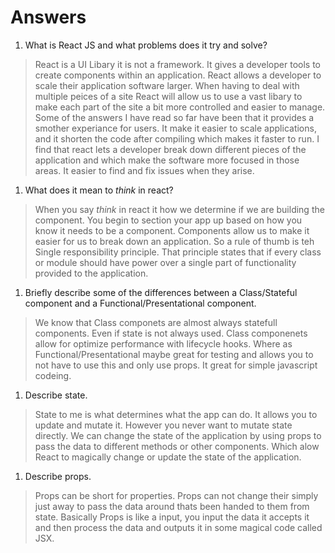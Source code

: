 # Answers

1.  What is React JS and what problems does it try and solve?
> React is a UI Libary it is not a framework. It gives a developer tools to create components  within an application.  React allows a developer to scale their application software larger.  When having to deal with multiple peices of a site React will allow us to use a vast libary to make each part of the site a bit more controlled and easier to manage.
> Some of the answers I have read so far have been that it provides a smother experiance for users. It make it easier to scale applications, and it shorten the code after compiling which makes it faster to run. I find that react lets a developer break down different pieces of the application and which make the software more focused in those areas. It easier to find and fix issues when they arise.
1.  What does it mean to _think_ in react?
> When you say _think_ in react it how we determine if we are building the component. You begin to section your app up based on how you know it needs to be a component. Components allow us to make it easier for us to break down an application. So a rule of thumb is teh Single responsibility principle. That principle states that if every class or module should have power over a single part of functionality provided to the application.
1.  Briefly describe some of the differences between a Class/Stateful component and a Functional/Presentational component.
> We know that Class componets are almost always statefull components. Even if state is not always used. Class componenets allow for optimize performance with lifecycle hooks. Where as Functional/Presentational maybe great for testing and allows you to not have to use this and only use props. It great for simple javascript codeing.
1.  Describe state.
> State to me is what determines what the app can do. It allows you to update and mutate it. However you never want to mutate state directly. We can change the state of the application by using props to pass the data to different methods or other components. Which alow React to magically change or update the state of the application.
1.  Describe props.
> Props can be short for properties. Props can not change their simply just away to pass the data around thats been handed to them from state. Basically Props is like a input, you input the data it accepts it and then process the data and outputs it in some magical code called JSX.